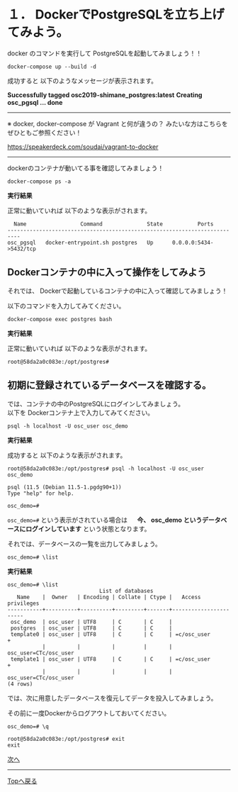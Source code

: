 # １． DockerでPostgreSQLを立ち上げてみよう。

docker のコマンドを実行して PostgreSQLを起動してみましょう！！

```
docker-compose up --build -d
```

成功すると 以下のようなメッセージが表示されます。

**Successfully tagged osc2019-shimane_postgres:latest**
**Creating osc_pgsql ... done**

--- 

※ docker, docker-compose が Vagrant と何が違うの？ みたいな方はこちらをぜひともご参照ください！

https://speakerdeck.com/soudai/vagrant-to-docker

--- 

dockerのコンテナが動いてる事を確認してみましょう！

```
docker-compose ps -a
```

**実行結果**

正常に動いていれば 以下のような表示がされます。

```
  Name                 Command              State           Ports         
--------------------------------------------------------------------------
osc_pgsql   docker-entrypoint.sh postgres   Up      0.0.0.0:5434->5432/tcp
```

## Dockerコンテナの中に入って操作をしてみよう

それでは、 Dockerで起動しているコンテナの中に入って確認してみましょう！

以下のコマンドを入力してみてください。

```
docker-compose exec postgres bash
```

**実行結果**

正常に動いていれば 以下のような表示がされます。

```
root@58da2a0c083e:/opt/postgres# 
```

## 初期に登録されているデータベースを確認する。

では、コンテナの中のPostgreSQLにログインしてみましょう。  
以下を Dockerコンテナ上で入力してみてください。

```
psql -h localhost -U osc_user osc_demo
```

**実行結果**

成功すると 以下のような表示がされます。

```
root@58da2a0c083e:/opt/postgres# psql -h localhost -U osc_user osc_demo

psql (11.5 (Debian 11.5-1.pgdg90+1))
Type "help" for help.

osc_demo=#
```

`osc_demo=#` という表示がされている場合は 　
**今、 osc_demo というデータベースにログインしています** という状態となります。

それでは、データベースの一覧を出力してみましょう。

```
osc_demo=# \list
```

**実行結果**

```
osc_demo=# \list
                             List of databases
   Name    |  Owner   | Encoding | Collate | Ctype |   Access privileges   
-----------+----------+----------+---------+-------+-----------------------
 osc_demo  | osc_user | UTF8     | C       | C     | 
 postgres  | osc_user | UTF8     | C       | C     | 
 template0 | osc_user | UTF8     | C       | C     | =c/osc_user          +
           |          |          |         |       | osc_user=CTc/osc_user
 template1 | osc_user | UTF8     | C       | C     | =c/osc_user          +
           |          |          |         |       | osc_user=CTc/osc_user
(4 rows)
```

では、次に用意したデータベースを復元してデータを投入してみましょう。

その前に一度Dockerからログアウトしておいてください。

```
osc_demo=# \q

root@58da2a0c083e:/opt/postgres# exit
exit
```

[次へ](https://github.com/TakahashiIkki/osc2019-shimane/blob/master/command/2.md)

---

[Topへ戻る](https://github.com/TakahashiIkki/osc2019-shimane/blob/master/HANDS_ON.md)